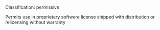 Classification: permissive

Permits use in proprietary software license shipped with distribution or relicensing
without warranty

